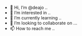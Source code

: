 - 👋 Hi, I’m @deajo ..
- 👀 I’m interested in ..
- 🌱 I’m currently learning ..
- 💞️ I’m looking to collaborate on ...
- 📫 How to reach me ..

<!---
deajo/deajo is a ✨ special ✨ repository because its `README.md` (this file) appears on your GitHub profile.
You can click the Preview link to take a look at your changes.
--->
